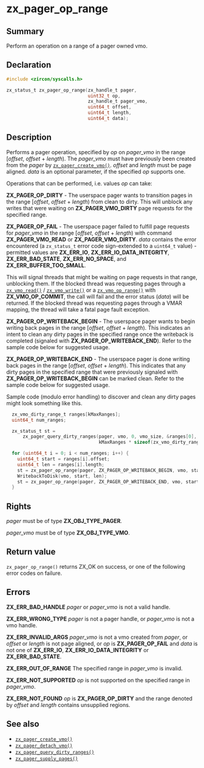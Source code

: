 <!-- Generated by zircon/scripts/update-docs-from-fidl, do not edit! -->
# zx_pager_op_range

## Summary

Perform an operation on a range of a pager owned vmo.

## Declaration

```c
#include <zircon/syscalls.h>

zx_status_t zx_pager_op_range(zx_handle_t pager,
                              uint32_t op,
                              zx_handle_t pager_vmo,
                              uint64_t offset,
                              uint64_t length,
                              uint64_t data);
```

## Description

Performs a pager operation, specified by *op* on *pager_vmo* in the range [*offset*, *offset* +
*length*). The *pager_vmo* must have previously been created from the *pager* by
[`zx_pager_create_vmo()`]. *offset* and *length* must be page aligned. *data* is an optional
parameter, if the specified *op* supports one.

Operations that can be performed, i.e. values *op* can take:

**ZX_PAGER_OP_DIRTY** - The userspace pager wants to transition pages in the range [*offset*,
*offset* + *length*) from clean to dirty. This will unblock any writes that were waiting on
**ZX_PAGER_VMO_DIRTY** page requests for the specified range.

**ZX_PAGER_OP_FAIL** - The userspace pager failed to fulfill page requests for *pager_vmo* in the
range [*offset*, *offset* + *length*) with command **ZX_PAGER_VMO_READ** or **ZX_PAGER_VMO_DIRTY**.
*data* contains the error encountered (a `zx_status_t` error code sign-extended to a `uint64_t`
value) - permitted values are **ZX_ERR_IO**, **ZX_ERR_IO_DATA_INTEGRITY**, **ZX_ERR_BAD_STATE**,
**ZX_ERR_NO_SPACE**, and **ZX_ERR_BUFFER_TOO_SMALL**.

This will signal threads that might be waiting on page requests in that range, unblocking them. If
the blocked thread was requesting pages through a [`zx_vmo_read()`] / [`zx_vmo_write()`] or a
[`zx_vmo_op_range()`] with **ZX_VMO_OP_COMMIT**, the call will fail and the error status (*data*)
will be returned. If the blocked thread was requesting pages through a VMAR mapping, the thread will
take a fatal page fault exception.

**ZX_PAGER_OP_WRITEBACK_BEGIN** - The userspace pager wants to begin writing back pages in the range
[*offset*, *offset* + *length*). This indicates an intent to clean any dirty pages in the specified
range once the writeback is completed (signaled with **ZX_PAGER_OP_WRITEBACK_END**). Refer to the
sample code below for suggested usage.

**ZX_PAGER_OP_WRITEBACK_END** - The userspace pager is done writing back pages in the range
[*offset*, *offset* + *length*). This indicates that any dirty pages in the specified range that
were previously signaled with **ZX_PAGER_OP_WRITEBACK_BEGIN** can be marked clean. Refer to the
sample code below for suggested usage.

Sample code (modulo error handling) to discover and clean any dirty pages might look something like
this.

```c
  zx_vmo_dirty_range_t ranges[kMaxRanges];
  uint64_t num_ranges;

  zx_status_t st =
      zx_pager_query_dirty_ranges(pager, vmo, 0, vmo_size, &ranges[0],
                                  kMaxRanges * sizeof(zx_vmo_dirty_range_t), &num_ranges, nullptr);

  for (uint64_t i = 0; i < num_ranges; i++) {
    uint64_t start = ranges[i].offset;
    uint64_t len = ranges[i].length;
    st = zx_pager_op_range(pager, ZX_PAGER_OP_WRITEBACK_BEGIN, vmo, start, len, 0);
    WritebackToDisk(vmo, start, len);
    st = zx_pager_op_range(pager, ZX_PAGER_OP_WRITEBACK_END, vmo, start, len, 0);
  }
```

## Rights

*pager* must be of type **ZX_OBJ_TYPE_PAGER**.

*pager_vmo* must be of type **ZX_OBJ_TYPE_VMO**.

## Return value

`zx_pager_op_range()` returns ZX_OK on success, or one of the following error codes on failure.

## Errors

**ZX_ERR_BAD_HANDLE** *pager* or *pager_vmo* is not a valid handle.

**ZX_ERR_WRONG_TYPE** *pager* is not a pager handle, or *pager_vmo* is not a vmo handle.

**ZX_ERR_INVALID_ARGS**  *pager_vmo* is not a vmo created from *pager*, or *offset* or *length* is
not page aligned, or *op* is **ZX_PAGER_OP_FAIL** and *data* is not one of **ZX_ERR_IO**,
**ZX_ERR_IO_DATA_INTEGRITY** or **ZX_ERR_BAD_STATE**.

**ZX_ERR_OUT_OF_RANGE** The specified range in *pager_vmo* is invalid.

**ZX_ERR_NOT_SUPPORTED**  *op* is not supported on the specified range in *pager_vmo*.

**ZX_ERR_NOT_FOUND** *op* is **ZX_PAGER_OP_DIRTY** and the range denoted by *offset* and
*length* contains unsupplied regions.

## See also

 - [`zx_pager_create_vmo()`]
 - [`zx_pager_detach_vmo()`]
 - [`zx_pager_query_dirty_ranges()`]
 - [`zx_pager_supply_pages()`]

[`zx_pager_create_vmo()`]: pager_create_vmo.md
[`zx_pager_detach_vmo()`]: pager_detach_vmo.md
[`zx_pager_query_dirty_ranges()`]: pager_query_dirty_ranges.md
[`zx_pager_supply_pages()`]: pager_supply_pages.md
[`zx_vmo_op_range()`]: vmo_op_range.md
[`zx_vmo_read()`]: vmo_read.md
[`zx_vmo_write()`]: vmo_write.md

